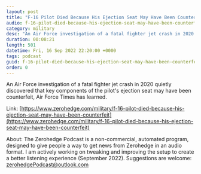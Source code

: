 ```yaml
---
layout: post
title: "F-16 Pilot Died Because His Ejection Seat May Have Been Counterfeit"
audio: f-16-pilot-died-because-his-ejection-seat-may-have-been-counterfeit-0
category: military
desc: "An Air Force investigation of a fatal fighter jet crash in 2020 quietly discovered that key components of the pilot's ejection seat may have been counterfeit, Air Force Times has learned."
duration: 00:08:21
length: 501
datetime: Fri, 16 Sep 2022 22:20:00 +0000
tags: podcast
guid: f-16-pilot-died-because-his-ejection-seat-may-have-been-counterfeit-0
order: 0
---
```

An Air Force investigation of a fatal fighter jet crash in 2020 quietly discovered that key components of the pilot's ejection seat may have been counterfeit, Air Force Times has learned.

Link: [https://www.zerohedge.com/military/f-16-pilot-died-because-his-ejection-seat-may-have-been-counterfeit](https://www.zerohedge.com/military/f-16-pilot-died-because-his-ejection-seat-may-have-been-counterfeit)

About: The Zerohedge Podcast is a non-commercial, automated program, designed to give people a way to get news from Zerohedge in an audio format.  I am actively working on tweaking and improving the setup to create a better listening experience (September 2022).  Suggestions are welcome: [zerohedgePodcast@outlook.com](mailto:zerohedgePodcast@outlook.com)